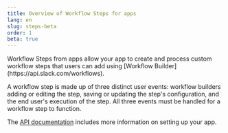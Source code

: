 ```yaml
---
title: Overview of Workflow Steps for apps
lang: en
slug: steps-beta
order: 1
beta: true
---
```


<div class="section-content">
Workflow Steps from apps allow your app to create and process custom workflow steps that users can add using [Workflow Builder](https://api.slack.com/workflows).

A workflow step is made up of three distinct user events: workflow builders adding or editing the step, saving or updating the step's configuration, and the end user's execution of the step. All three events must be handled for a workflow step to function.

The [API documentation](https://api.slack.com/workflows/steps) includes more information on setting up your app.
</div>
